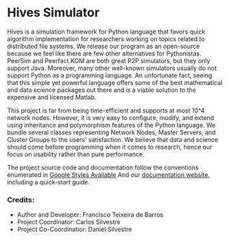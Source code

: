 # Hives Simulator

Hives is a simulation framework for Python language that favors quick algorithm implementation for researchers working on topics related to distributed file systems. We release our program as an open-source because we feel like there are few other alternatives for Pythonistas. PeerSim and Peerfact.KOM are both great P2P simulators, but they only support Java. Moreover, many other well-known simulators usually do not support Python as a programming language. An unfortunate fact, seeing that this simple yet powerful language offers some of the best mathematical and data science packages out there and is a viable solution to the expensive and licensed Matlab.

This project is far from being time-efficient and supports at most 10^4 network nodes. However, it is very easy to configure, modify, and extend using inheritance and polymorphism features of the Python language. We bundle several classes representing Network Nodes, Master Servers, and Cluster Groups to the users' satisfaction. We believe that data and science should come before programming when it comes to research, hence our focus on usability rather than pure performance.

The project source code and documentation follow the conventions enumerated in [Google Styles Available](https://google.github.io/styleguide/pyguide.html)
And our [documentation website](https://www.hivessimulator.tech), including a quick-start guide.

### Credits: 
* Author and Developer: Francisco Teixeira de Barros
* Project Coordinator: Carlos Silvestre
* Project Co-Coordinatior: Daniel Silvestre
